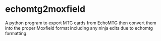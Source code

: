 # echomtg2moxfield
A python program to export MTG cards from EchoMTG then convert them into the proper Moxfield format including any ninja edits due to echomtg formatting.

